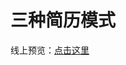 # 三种简历模式

线上预览：[点击这里](http://htmlpreview.github.io/?https://github.com/EmilyYoung71415/LearnJsDemo/blob/master/css/%E5%AE%9E%E6%88%981-%E4%B8%89%E7%A7%8D%E7%AE%80%E5%8E%86/index.html)